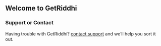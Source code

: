 ## Welcome to GetRiddhi



### Support or Contact

Having trouble with GetRiddhi?  [contact support](mailto:x.saurabh.jain@getriddhi.com) and we’ll help you sort it out.
